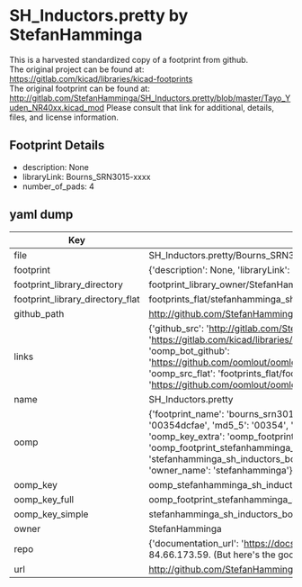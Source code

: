 # SH_Inductors.pretty by StefanHamminga  
This is a harvested standardized copy of a footprint from github.  
The original project can be found at:  
https://gitlab.com/kicad/libraries/kicad-footprints  
The original footprint can be found at:
http://gitlab.com/StefanHamminga/SH_Inductors.pretty/blob/master/Tayo_Yuden_NR40xx.kicad_mod
Please consult that link for additional, details, files, and license information.  
## Footprint Details
* description: None  
* libraryLink: Bourns_SRN3015-xxxx  
* number_of_pads: 4  
## yaml dump  
| Key | Value |  
| --- | --- |  
| file | SH_Inductors.pretty/Bourns_SRN3015-xxxx.kicad_mod |  
| footprint | {'description': None, 'libraryLink': 'Bourns_SRN3015-xxxx', 'number_of_pads': 4} |  
| footprint_library_directory | footprint_library_owner/StefanHamminga_SH_Inductors.pretty |  
| footprint_library_directory_flat | footprints_flat/stefanhamminga_sh_inductors_bourns_srn3015_xxxx/working |  
| github_path | http://github.com/StefanHamminga/SH_Inductors.pretty/blob/master/Bourns_SRN3015-xxxx.kicad_mod |  
| links | {'github_src': 'http://gitlab.com/StefanHamminga/SH_Inductors.pretty/blob/master/Tayo_Yuden_NR40xx.kicad_mod', 'github_src_repo': 'https://gitlab.com/kicad/libraries/kicad-footprints', 'oomp_bot': 'footprints/stefanhamminga_sh_inductors_bourns_srn3015_xxxx/working', 'oomp_bot_github': 'https://github.com/oomlout/oomlout_oomp_footprint_bot/tree/main/footprints/stefanhamminga_sh_inductors_bourns_srn3015_xxxx/working', 'oomp_src_flat': 'footprints_flat/footprints_flat/stefanhamminga_sh_inductors_bourns_srn3015_xxxx/working', 'oomp_src_flat_github': 'https://github.com/oomlout/oomlout_oomp_footprint_src/tree/main/footprints_flat/stefanhamminga_sh_inductors_bourns_srn3015_xxxx/working'} |  
| name | SH_Inductors.pretty |  
| oomp | {'footprint_name': 'bourns_srn3015_xxxx', 'library_name': 'sh_inductors', 'md5': '00354dcfaed029270618a59f59728fca', 'md5_10': '00354dcfae', 'md5_5': '00354', 'md5_6': '00354d', 'oomp_key': 'oomp_stefanhamminga_sh_inductors_bourns_srn3015_xxxx', 'oomp_key_extra': 'oomp_footprint_stefanhamminga_sh_inductors_bourns_srn3015_xxxx', 'oomp_key_full': 'oomp_footprint_stefanhamminga_sh_inductors_bourns_srn3015_xxxx_00354d', 'oomp_key_simple': 'stefanhamminga_sh_inductors_bourns_srn3015_xxxx', 'original_filename': 'SH_Inductors.pretty/Bourns_SRN3015-xxxx.kicad_mod', 'owner_name': 'stefanhamminga'} |  
| oomp_key | oomp_stefanhamminga_sh_inductors_bourns_srn3015_xxxx |  
| oomp_key_full | oomp_footprint_stefanhamminga_sh_inductors_bourns_srn3015_xxxx |  
| oomp_key_simple | stefanhamminga_sh_inductors_bourns_srn3015_xxxx |  
| owner | StefanHamminga |  
| repo | {'documentation_url': 'https://docs.github.com/rest/overview/resources-in-the-rest-api#rate-limiting', 'message': "API rate limit exceeded for 84.66.173.59. (But here's the good news: Authenticated requests get a higher rate limit. Check out the documentation for more details.)"} |  
| url | http://github.com/StefanHamminga/SH_Inductors.pretty |  

